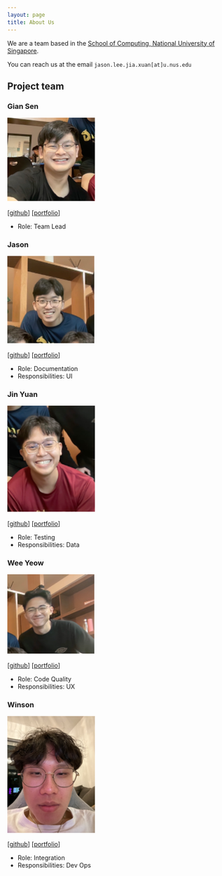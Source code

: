 ```yaml
---
layout: page
title: About Us
---
```


We are a team based in the [School of Computing, National University of Singapore](http://www.comp.nus.edu.sg).

You can reach us at the email `jason.lee.jia.xuan[at]u.nus.edu`

## Project team

### Gian Sen

<img src="images/team/gsgiansen.png" width="200px">

[[github](https://github.com/GSgiansen)]
[[portfolio](team/gsgiansen.md)]

* Role: Team Lead

### Jason

<img src="images/team/dioclei.png" width="200px">

[[github](http://github.com/Dioclei)]
[[portfolio](team/dioclei.md)]

* Role: Documentation
* Responsibilities: UI

### Jin Yuan

<img src="images/team/jinyuan0425.png" width="200px">

[[github](http://github.com/jinyuan0425)] [[portfolio](team/jinyuan0425.md)]

* Role: Testing
* Responsibilities: Data

### Wee Yeow

<img src="images/team/weeweh.png" width="200px">

[[github](http://github.com/weeweh)]
[[portfolio](team/weeweh.md)]

* Role: Code Quality
* Responsibilities: UX

### Winson

<img src="images/team/winson8222.png" width="200px">

[[github](http://github.com/winson8222)]
[[portfolio](team/winson8222.md)]

* Role: Integration
* Responsibilities: Dev Ops

